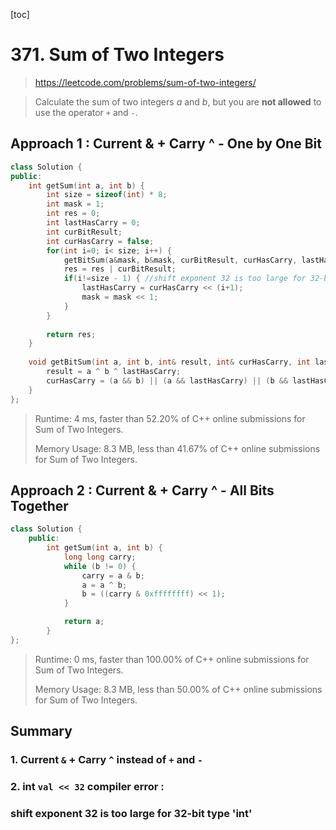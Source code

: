 [toc]

# 371. Sum of Two Integers

> https://leetcode.com/problems/sum-of-two-integers/

> Calculate the sum of two integers *a* and *b*, but you are **not allowed** to use the operator `+` and `-`.

## Approach 1 : Current & + Carry ^ - One by One Bit

```cpp
class Solution {
public:
    int getSum(int a, int b) {
        int size = sizeof(int) * 8;
        int mask = 1;
        int res = 0;
        int lastHasCarry = 0;
        int curBitResult;
        int curHasCarry = false;
        for(int i=0; i< size; i++) {   
            getBitSum(a&mask, b&mask, curBitResult, curHasCarry, lastHasCarry);
            res = res | curBitResult;  
            if(i!=size - 1) { //shift exponent 32 is too large for 32-bit type 'int'
                lastHasCarry = curHasCarry << (i+1);
                mask = mask << 1;
            }
        }
        
        return res;
    }
    
    void getBitSum(int a, int b, int& result, int& curHasCarry, int lastHasCarry) {
        result = a ^ b ^ lastHasCarry;
        curHasCarry = (a && b) || (a && lastHasCarry) || (b && lastHasCarry);
    }
};
```

> Runtime: 4 ms, faster than 52.20% of C++ online submissions for Sum of Two Integers.
>
> Memory Usage: 8.3 MB, less than 41.67% of C++ online submissions for Sum of Two Integers.

## Approach 2 : Current & + Carry ^ - All Bits Together

```cpp
class Solution {
    public:
        int getSum(int a, int b) {
            long long carry;
            while (b != 0) {
                carry = a & b;
                a = a ^ b;
                b = ((carry & 0xffffffff) << 1); 
            }

            return a;
        }
};
```

> Runtime: 0 ms, faster than 100.00% of C++ online submissions for Sum of Two Integers.
>
> Memory Usage: 8.3 MB, less than 50.00% of C++ online submissions for Sum of Two Integers.

## Summary

### 1. Current `&` + Carry `^` instead of `+` and `-`

### 2. int `val << 32` compiler error :

### shift exponent 32 is too large for 32-bit type 'int'

